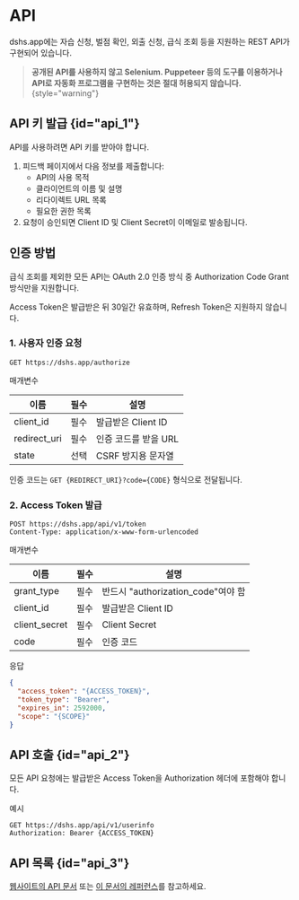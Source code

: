 # API

dshs.app에는 자습 신청, 벌점 확인, 외출 신청, 급식 조회 등을 지원하는 REST API가 구현되어 있습니다.

> **공개된 API를 사용하지 않고 Selenium. Puppeteer 등의 도구를 이용하거나 API로 자동화 프로그램을 구현하는 것은 절대 허용되지 않습니다.**
{style="warning"}

## API 키 발급 {id="api_1"}
API를 사용하려면 API 키를 받아야 합니다.
1. 피드백 페이지에서 다음 정보를 제출합니다:
    + API의 사용 목적
    + 클라이언트의 이름 및 설명
    + 리다이렉트 URL 목록
    + 필요한 권한 목록
2. 요청이 승인되면 Client ID 및 Client Secret이 이메일로 발송됩니다.

## 인증 방법
급식 조회를 제외한 모든 API는 OAuth 2.0 인증 방식 중 Authorization Code Grant 방식만을 지원합니다.

Access Token은 발급받은 뒤 30일간 유효하며, Refresh Token은 지원하지 않습니다.

### 1. 사용자 인증 요청
```http request
GET https://dshs.app/authorize
```
매개변수

| 이름           | 필수 | 설명             |
|--------------|----|----------------|
| client_id    | 필수 | 발급받은 Client ID |
| redirect_uri | 필수 | 인증 코드를 받을 URL  |
| state        | 선택 | CSRF 방지용 문자열   |


인증 코드는 `GET {REDIRECT_URI}?code={CODE}` 형식으로 전달됩니다.

### 2. Access Token 발급
```http request
POST https://dshs.app/api/v1/token
Content-Type: application/x-www-form-urlencoded
```
매개변수

| 이름            | 필수 | 설명                           |
|---------------|----|------------------------------|
| grant_type    | 필수 | 반드시 "authorization_code"여야 함 |
| client_id     | 필수 | 발급받은 Client ID               |
| client_secret | 필수 | Client Secret                |
| code          | 필수 | 인증 코드                        |

응답
```json
{
  "access_token": "{ACCESS_TOKEN}",
  "token_type": "Bearer",
  "expires_in": 2592000, 
  "scope": "{SCOPE}"
}
```

## API 호출 {id="api_2"}
모든 API 요청에는 발급받은 Access Token을 Authorization 헤더에 포함해야 합니다.

예시
```http request
GET https://dshs.app/api/v1/userinfo
Authorization: Bearer {ACCESS_TOKEN}
```
## API 목록 {id="api_3"}
[웹사이트의 API 문서](https://dshs.app/api-doc) 또는 [이 문서의 레퍼런스](API_Reference.topic)를 참고하세요.